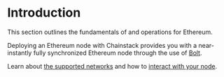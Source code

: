 # Introduction

This section outlines the fundamentals of and operations for Ethereum.

Deploying an Ethereum node with Chainstack provides you with a near-instantly fully synchronized Ethereum node through the use of [Bolt](/glossary/bolt).

Learn about [the supported networks](/operations/ethereum/networks) and how to [interact with your node](/operations/ethereum/tools).